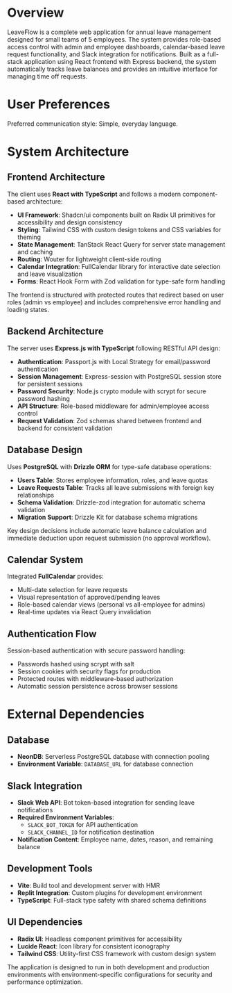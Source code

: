 # Overview

LeaveFlow is a complete web application for annual leave management designed for small teams of 5 employees. The system provides role-based access control with admin and employee dashboards, calendar-based leave request functionality, and Slack integration for notifications. Built as a full-stack application using React frontend with Express backend, the system automatically tracks leave balances and provides an intuitive interface for managing time off requests.

# User Preferences

Preferred communication style: Simple, everyday language.

# System Architecture

## Frontend Architecture
The client uses **React with TypeScript** and follows a modern component-based architecture:
- **UI Framework**: Shadcn/ui components built on Radix UI primitives for accessibility and design consistency
- **Styling**: Tailwind CSS with custom design tokens and CSS variables for theming
- **State Management**: TanStack React Query for server state management and caching
- **Routing**: Wouter for lightweight client-side routing
- **Calendar Integration**: FullCalendar library for interactive date selection and leave visualization
- **Forms**: React Hook Form with Zod validation for type-safe form handling

The frontend is structured with protected routes that redirect based on user roles (admin vs employee) and includes comprehensive error handling and loading states.

## Backend Architecture
The server uses **Express.js with TypeScript** following RESTful API design:
- **Authentication**: Passport.js with Local Strategy for email/password authentication
- **Session Management**: Express-session with PostgreSQL session store for persistent sessions
- **Password Security**: Node.js crypto module with scrypt for secure password hashing
- **API Structure**: Role-based middleware for admin/employee access control
- **Request Validation**: Zod schemas shared between frontend and backend for consistent validation

## Database Design
Uses **PostgreSQL** with **Drizzle ORM** for type-safe database operations:
- **Users Table**: Stores employee information, roles, and leave quotas
- **Leave Requests Table**: Tracks all leave submissions with foreign key relationships
- **Schema Validation**: Drizzle-zod integration for automatic schema validation
- **Migration Support**: Drizzle Kit for database schema migrations

Key design decisions include automatic leave balance calculation and immediate deduction upon request submission (no approval workflow).

## Calendar System
Integrated **FullCalendar** provides:
- Multi-date selection for leave requests
- Visual representation of approved/pending leaves
- Role-based calendar views (personal vs all-employee for admins)
- Real-time updates via React Query invalidation

## Authentication Flow
Session-based authentication with secure password handling:
- Passwords hashed using scrypt with salt
- Session cookies with security flags for production
- Protected routes with middleware-based authorization
- Automatic session persistence across browser sessions

# External Dependencies

## Database
- **NeonDB**: Serverless PostgreSQL database with connection pooling
- **Environment Variable**: `DATABASE_URL` for database connection

## Slack Integration
- **Slack Web API**: Bot token-based integration for sending leave notifications
- **Required Environment Variables**: 
  - `SLACK_BOT_TOKEN` for API authentication
  - `SLACK_CHANNEL_ID` for notification destination
- **Notification Content**: Employee name, dates, reason, and remaining balance

## Development Tools
- **Vite**: Build tool and development server with HMR
- **Replit Integration**: Custom plugins for development environment
- **TypeScript**: Full-stack type safety with shared schema definitions

## UI Dependencies
- **Radix UI**: Headless component primitives for accessibility
- **Lucide React**: Icon library for consistent iconography
- **Tailwind CSS**: Utility-first CSS framework with custom design system

The application is designed to run in both development and production environments with environment-specific configurations for security and performance optimization.